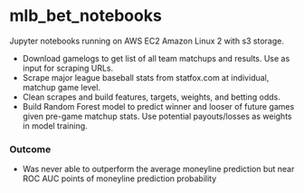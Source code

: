 # mlb_bet_notebooks
Jupyter notebooks running on AWS EC2 Amazon Linux 2 with s3 storage.

- Download gamelogs to get list of all team matchups and results. Use as input for scraping URLs.
- Scrape major league baseball stats from statfox.com at individual, matchup game level.
- Clean scrapes and build features, targets, weights, and betting odds.
- Build Random Forest model to predict winner and looser of future games given pre-game matchup stats. Use potential payouts/losses as weights in model training.

### Outcome
- Was never able to outperform the average moneyline prediction but near ROC AUC points of moneyline prediction probability
